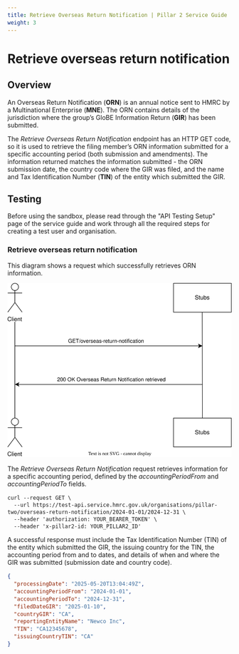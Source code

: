 ```yaml
---
title: Retrieve Overseas Return Notification | Pillar 2 Service Guide
weight: 3
---
```


# Retrieve overseas return notification

## Overview

An Overseas Return Notification (**ORN**) is an annual notice sent to HMRC by a Multinational Enterprise (**MNE**). The ORN contains details of the jurisdiction where the group’s GloBE Information Return (**GIR**) has been submitted. 

The *Retrieve Overseas Return Notification* endpoint has an HTTP GET code, so it is used to retrieve the filing member’s ORN information submitted for a specific accounting period (both submission and amendments). The information returned matches the information submitted - the ORN submission date, the country code where the GIR was filed, and the name and Tax Identification Number (**TIN**) of the entity which submitted the GIR. 


## Testing

Before using the sandbox, please read through the "API Testing Setup" page of the service guide and work through all the required steps for creating a test user and organisation.


### Retrieve overseas return notification

This diagram shows a request which successfully retrieves ORN information. 
 
<a href="figures/retrieveorn-test-sequence.svg" target="blank"><img src="figures/retrieveorn-test-sequence.svg" alt="Sequence diagram showing REST calls for retrieving an Overseas Return Notification" style="width:520px;"/></a>

The *Retrieve Overseas Return Notification* request retrieves information for a specific accounting period, defined by the *accountingPeriodFrom* and *accountingPeriodTo* fields.

```shell
curl --request GET \
  --url https://test-api.service.hmrc.gov.uk/organisations/pillar-two/overseas-return-notification/2024-01-01/2024-12-31 \
  --header 'authorization: YOUR_BEARER_TOKEN' \
  --header 'x-pillar2-id: YOUR_PILLAR2_ID'
```

A successful response must include the Tax Identification Number (TIN) of the entity which submitted the GIR, the issuing country for the TIN, the accounting period from and to dates, and details of when and where the GIR was submitted (submission date and country code).

```json
{
  "processingDate": "2025-05-20T13:04:49Z",
  "accountingPeriodFrom": "2024-01-01",
  "accountingPeriodTo": "2024-12-31",
  "filedDateGIR": "2025-01-10",
  "countryGIR": "CA",
  "reportingEntityName": "Newco Inc",
  "TIN": "CA12345678",
  "issuingCountryTIN": "CA"
}
```

